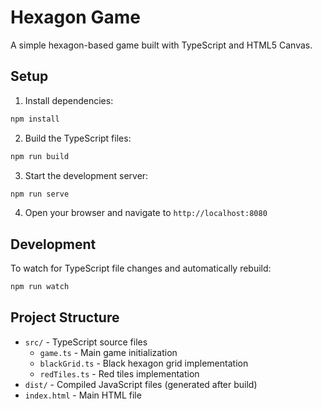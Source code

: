 # Hexagon Game

A simple hexagon-based game built with TypeScript and HTML5 Canvas.

## Setup

1. Install dependencies:
```bash
npm install
```

2. Build the TypeScript files:
```bash
npm run build
```

3. Start the development server:
```bash
npm run serve
```

4. Open your browser and navigate to `http://localhost:8080`

## Development

To watch for TypeScript file changes and automatically rebuild:
```bash
npm run watch
```

## Project Structure

- `src/` - TypeScript source files
  - `game.ts` - Main game initialization
  - `blackGrid.ts` - Black hexagon grid implementation
  - `redTiles.ts` - Red tiles implementation
- `dist/` - Compiled JavaScript files (generated after build)
- `index.html` - Main HTML file 